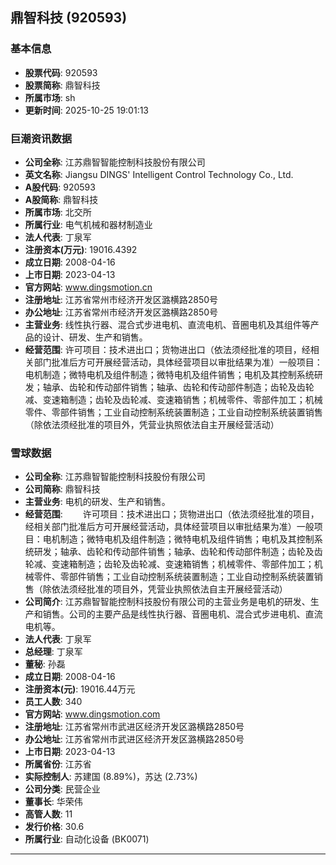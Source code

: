 ## 鼎智科技 (920593)

### 基本信息

- **股票代码**: 920593
- **股票简称**: 鼎智科技
- **所属市场**: sh
- **更新时间**: 2025-10-25 19:01:13

### 巨潮资讯数据

- **公司全称**: 江苏鼎智智能控制科技股份有限公司
- **英文名称**: Jiangsu DINGS' Intelligent Control Technology Co., Ltd.
- **A股代码**: 920593
- **A股简称**: 鼎智科技
- **所属市场**: 北交所
- **所属行业**: 电气机械和器材制造业
- **法人代表**: 丁泉军
- **注册资本(万元)**: 19016.4392
- **成立日期**: 2008-04-16
- **上市日期**: 2023-04-13
- **官方网站**: www.dingsmotion.cn
- **注册地址**: 江苏省常州市经济开发区潞横路2850号
- **办公地址**: 江苏省常州市经济开发区潞横路2850号
- **主营业务**: 线性执行器、混合式步进电机、直流电机、音圈电机及其组件等产品的设计、研发、生产和销售。
- **经营范围**: 许可项目：技术进出口；货物进出口（依法须经批准的项目，经相关部门批准后方可开展经营活动，具体经营项目以审批结果为准）一般项目：电机制造；微特电机及组件制造；微特电机及组件销售；电机及其控制系统研发；轴承、齿轮和传动部件销售；轴承、齿轮和传动部件制造；齿轮及齿轮减、变速箱制造；齿轮及齿轮减、变速箱销售；机械零件、零部件加工；机械零件、零部件销售；工业自动控制系统装置制造；工业自动控制系统装置销售（除依法须经批准的项目外，凭营业执照依法自主开展经营活动）

### 雪球数据

- **公司全称**: 江苏鼎智智能控制科技股份有限公司
- **公司简称**: 鼎智科技
- **主营业务**: 电机的研发、生产和销售。
- **经营范围**: 　　许可项目：技术进出口；货物进出口（依法须经批准的项目，经相关部门批准后方可开展经营活动，具体经营项目以审批结果为准）一般项目：电机制造；微特电机及组件制造；微特电机及组件销售；电机及其控制系统研发；轴承、齿轮和传动部件销售；轴承、齿轮和传动部件制造；齿轮及齿轮减、变速箱制造；齿轮及齿轮减、变速箱销售；机械零件、零部件加工；机械零件、零部件销售；工业自动控制系统装置制造；工业自动控制系统装置销售（除依法须经批准的项目外，凭营业执照依法自主开展经营活动）
- **公司简介**: 江苏鼎智智能控制科技股份有限公司的主营业务是电机的研发、生产和销售。公司的主要产品是线性执行器、音圈电机、混合式步进电机、直流电机等。
- **法人代表**: 丁泉军
- **总经理**: 丁泉军
- **董秘**: 孙磊
- **成立日期**: 2008-04-16
- **注册资本(元)**: 19016.44万元
- **员工人数**: 340
- **官方网站**: www.dingsmotion.com
- **注册地址**: 江苏省常州市武进区经济开发区潞横路2850号
- **办公地址**: 江苏省常州市武进区经济开发区潞横路2850号
- **上市日期**: 2023-04-13
- **所属省份**: 江苏省
- **实际控制人**: 苏建国 (8.89%)，苏达 (2.73%)
- **公司分类**: 民营企业
- **董事长**: 华荣伟
- **高管人数**: 11
- **发行价格**: 30.6
- **所属行业**: 自动化设备 (BK0071)

---